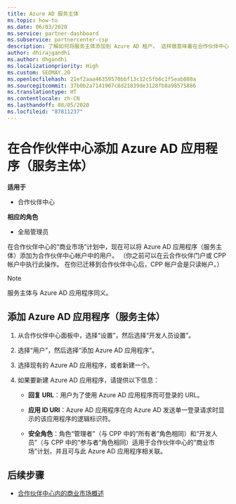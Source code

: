 ```yaml
---
title: Azure AD 服务主体
ms.topic: how-to
ms.date: 06/03/2020
ms.service: partner-dashboard
ms.subservice: partnercenter-csp
description: 了解如何将服务主体添加到 Azure AD 租户。 这样做意味着在合作伙伴中心添加 Azure AD 应用程序（服务主体）。
author: dhirajgandhi
ms.author: dhgandhi
ms.localizationpriority: High
ms.custom: SEOMAY.20
ms.openlocfilehash: 21ef2aaa46359570bbf13c12c5fb6c1f5eab080a
ms.sourcegitcommit: 37b0b2a7141907c8d21839de3128fb8a98575886
ms.translationtype: HT
ms.contentlocale: zh-CN
ms.lasthandoff: 08/05/2020
ms.locfileid: "87811237"
---
```

# <a name="add-an-azure-ad-application-service-principal-in-partner-center"></a>在合作伙伴中心添加 Azure AD 应用程序（服务主体）

**适用于**

- 合作伙伴中心

**相应的角色**

- 全局管理员

在合作伙伴中心的“商业市场”计划中，现在可以将 Azure AD 应用程序（服务主体）添加为合作伙伴中心帐户中的用户。 （你之前可以在云合作伙伴门户或 CPP 帐户中执行此操作。 在你已迁移到合作伙伴中心后，CPP 帐户会是只读帐户。）
 
>[!Note] 
>服务主体与 Azure AD 应用程序同义。

## <a name="add-an-azure-ad-application-service-principal"></a>添加 Azure AD 应用程序（服务主体）

1. 从合作伙伴中心面板中，选择“设置”，然后选择“开发人员设置”。

2. 选择“用户”，然后选择“添加 Azure AD 应用程序”。

3. 选择现有的 Azure AD 应用程序，或者新建一个。

4. 如果要新建 Azure AD 应用程序，请提供以下信息：  

   - **回复 URL**：用户为了使用 Azure AD 应用程序而可登录的 URL。

   - **应用 ID URI**：Azure AD 应用程序在向 Azure AD 发送单一登录请求时显示的该应用程序的逻辑标识符。

   - **安全角色**：角色“管理者”（与 CPP 中的“所有者”角色相同）和“开发人员”（与 CPP 中的“参与者”角色相同）适用于合作伙伴中心的“商业市场”计划，并且可与此 Azure AD 应用程序相关联。  

## <a name="next-steps"></a>后续步骤

- [合作伙伴中心内的商业市场概述](csp-commercial-marketplace-overview.md)